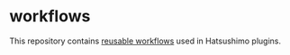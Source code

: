 # workflows

This repository contains [reusable workflows](https://docs.github.com/en/actions/using-workflows/reusing-workflows) used in Hatsushimo plugins.
